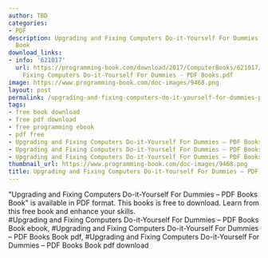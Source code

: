 ```yaml
---
author: TBD
categories:
- PDF
description: Upgrading and Fixing Computers Do-it-Yourself For Dummies – PDF Books
  Book
download_links:
- info: '621017'
  url: https://programming-book.com/download/2017/ComputerBooks/621017/Upgrading and
    Fixing Computers Do-it-Yourself For Dummies - PDF Books.pdf
image: https://www.programming-book.com/doc-images/9468.png
layout: post
permalink: /upgrading-and-fixing-computers-do-it-yourself-for-dummies-pdf-books-book.html
tags:
- free book download
- free pdf download
- free programming ebook
- pdf free
- Upgrading and Fixing Computers Do-it-Yourself For Dummies – PDF Books Book ebook
- Upgrading and Fixing Computers Do-it-Yourself For Dummies – PDF Books Book pdf
- Upgrading and Fixing Computers Do-it-Yourself For Dummies – PDF Books Book pdf download
thumbnail_url: https://www.programming-book.com/doc-images/9468.png
title: Upgrading and Fixing Computers Do-it-Yourself For Dummies – PDF Books Book
---
```


 
<div class="item-desc text-justify">
  "Upgrading and Fixing Computers Do-it-Yourself For Dummies – PDF Books Book" is available in PDF format. This books is free to download. Learn from this free book and enhance your skills.
  <br>
  #Upgrading and Fixing Computers Do-it-Yourself For Dummies – PDF Books Book ebook, #Upgrading and Fixing Computers Do-it-Yourself For Dummies – PDF Books Book pdf, #Upgrading and Fixing Computers Do-it-Yourself For Dummies – PDF Books Book pdf download
</div>